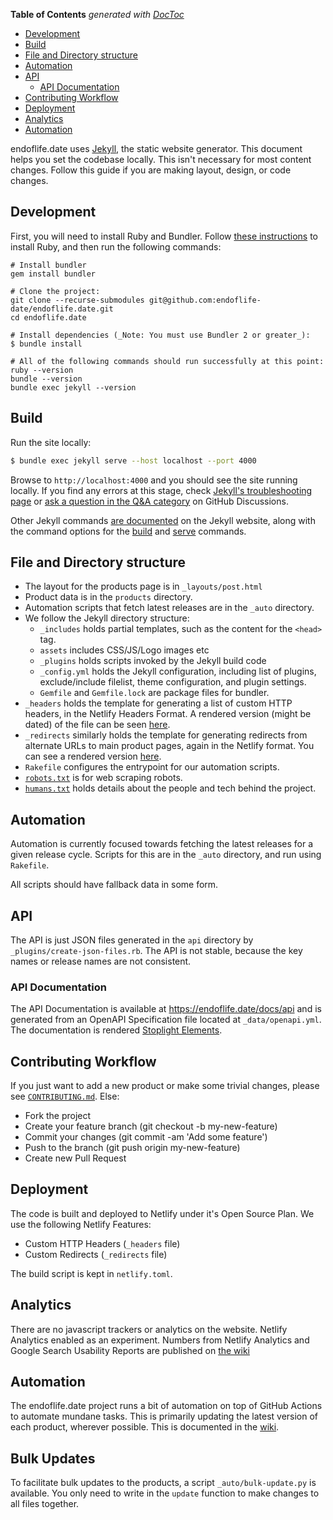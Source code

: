 <!-- START doctoc generated TOC please keep comment here to allow auto update -->
<!-- DON'T EDIT THIS SECTION, INSTEAD RE-RUN doctoc TO UPDATE -->
**Table of Contents**  *generated with [DocToc](https://github.com/thlorenz/doctoc)*

- [Development](#development)
- [Build](#build)
- [File and Directory structure](#file-and-directory-structure)
- [Automation](#automation)
- [API](#api)
  - [API Documentation](#api-documentation)
- [Contributing Workflow](#contributing-workflow)
- [Deployment](#deployment)
- [Analytics](#analytics)
- [Automation](#automation)

<!-- END doctoc generated TOC please keep comment here to allow auto update -->

endoflife.date uses [Jekyll](https://jekyllrb.com/), the static website generator. This document helps you set the codebase locally. This isn't necessary for most content changes. Follow this guide if you are making layout, design, or code changes.

## Development

First, you will need to install Ruby and Bundler. Follow [these instructions](https://www.ruby-lang.org/en/documentation/installation/) to install Ruby, and then run the following commands:

```
# Install bundler
gem install bundler

# Clone the project:
git clone --recurse-submodules git@github.com:endoflife-date/endoflife.date.git
cd endoflife.date

# Install dependencies (_Note: You must use Bundler 2 or greater_):
$ bundle install

# All of the following commands should run successfully at this point:
ruby --version
bundle --version
bundle exec jekyll --version
```

## Build

Run the site locally:

```bash
$ bundle exec jekyll serve --host localhost --port 4000
```

Browse to `http://localhost:4000` and you should see the site running locally. If you find any errors at this stage, check [Jekyll's troubleshooting page](https://jekyllrb.com/docs/troubleshooting/#configuration-problems) or [ask a question in the Q&A category](https://github.com/endoflife-date/endoflife.date/discussions/new/) on GitHub Discussions.

Other Jekyll commands [are documented](https://jekyllrb.com/docs/usage/) on the Jekyll website, along with the command options for the [build](https://jekyllrb.com/docs/configuration/options/#build-command-options) and [serve](https://jekyllrb.com/docs/configuration/options/#serve-command-options) commands.

## File and Directory structure

- The layout for the products page is in `_layouts/post.html`
- Product data is in the `products` directory.
- Automation scripts that fetch latest releases are in the `_auto` directory.
- We follow the Jekyll directory structure:
  - `_includes` holds partial templates, such as the content for the `<head>` tag.
  - `assets` includes CSS/JS/Logo images etc
  - `_plugins` holds scripts invoked by the Jekyll build code
  - `_config.yml` holds the Jekyll configuration, including list of plugins, exclude/include filelist, theme configuration, and plugin settings.
  - `Gemfile` and `Gemfile.lock` are package files for bundler.
- `_headers` holds the template for generating a list of custom HTTP headers, in the Netlify Headers Format. A rendered version (might be dated) of the file can be seen [here](https://gist.github.com/captn3m0/e97ef4c3944ff32a2612800d1a2eca36#file-_headers).
- `_redirects` similarly holds the template for generating redirects from alternate URLs to main product pages, again in the Netlify format. You can see a rendered version [here](https://gist.github.com/captn3m0/e97ef4c3944ff32a2612800d1a2eca36#file-_redirects).
- `Rakefile` configures the entrypoint for our automation scripts.
- [`robots.txt`](https://en.wikipedia.org/wiki/Robots.txt) is for web scraping robots.
- [`humans.txt`](https://endoflife.date/humans.txt) holds details about the people and tech behind the project.

## Automation

Automation is currently focused towards fetching the latest releases for a given release cycle. Scripts for this are in the `_auto` directory, and run using `Rakefile`.

All scripts should have fallback data in some form.

## API

The API is just JSON files generated in the `api` directory by `_plugins/create-json-files.rb`. The API is not stable, because the key names or release names are not consistent.

### API Documentation

The API Documentation is available at <https://endoflife.date/docs/api> and is generated from an OpenAPI Specification file located at `_data/openapi.yml`. The documentation is rendered [Stoplight Elements](https://meta.stoplight.io/docs/elements/ZG9jOjMyNjU4OTY0-introduction-to-elements).

## Contributing Workflow

If you just want to add a new product or make some trivial changes, please see [`CONTRIBUTING.md`](https://github.com/endoflife-date/endoflife.date/blob/master/CONTRIBUTING.md). Else:

- Fork the project
- Create your feature branch (git checkout -b my-new-feature)
- Commit your changes (git commit -am 'Add some feature')
- Push to the branch (git push origin my-new-feature)
- Create new Pull Request

## Deployment

The code is built and deployed to Netlify under it's Open Source Plan. We use the following Netlify Features:

- Custom HTTP Headers (`_headers` file)
- Custom Redirects (`_redirects` file)

The build script is kept in `netlify.toml`.

## Analytics

There are no javascript trackers or analytics on the website. Netlify Analytics enabled as an experiment. Numbers from Netlify Analytics and Google Search Usability Reports are published on [the wiki](https://github.com/endoflife-date/endoflife.date/wiki)

## Automation

The endoflife.date project runs a bit of automation on top of GitHub Actions to automate mundane tasks. This is primarily updating the latest version of each product, wherever possible. This is documented in the [wiki](https://github.com/endoflife-date/endoflife.date/wiki/Automation).

## Bulk Updates

To facilitate bulk updates to the products, a script `_auto/bulk-update.py` is available. You only need to write in the `update` function to make changes to all files together.
